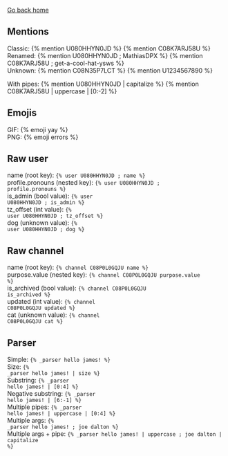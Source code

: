 ---
---

<title>Raw tests - Jekyll-HackClub</title>
<link rel="stylesheet" href="./assets/styles.css">

[Go back home](./)

## Mentions
Classic: {% mention U080HHYN0JD %} {% mention C08K7ARJ58U %}<br>
Renamed: {% mention U080HHYN0JD ; MathiasDPX %} {% mention C08K7ARJ58U ; get-a-cool-hat-ysws %}<br>
Unknown: {% mention C08N35P7LCT %} {% mention U1234567890 %}

With pipes: {% mention U080HHYN0JD | capitalize %} {% mention C08K7ARJ58U | uppercase | [0:-2] %}

## Emojis
GIF: {% emoji yay %}<br>
PNG: {% emoji errors %}

## Raw user
name (root key): <code>{% user U080HHYN0JD ; name %}</code><br>
profile.pronouns (nested key): <code>{% user U080HHYN0JD ; profile.pronouns %}</code><br>
is_admin (bool value): <code>{% user U080HHYN0JD ; is_admin %}</code><br>
tz_offset (int value): <code>{% user U080HHYN0JD ; tz_offset %}</code><br>
dog (unknown value): <code>{% user U080HHYN0JD ; dog %}</code><br>

## Raw channel
name (root key): <code>{% channel C08P0L0GQJU name %}</code><br>
purpose.value (nested key): <code>{% channel C08P0L0GQJU purpose.value %}</code><br>
is_archived (bool value): <code>{% channel C08P0L0GQJU is_archived %}</code><br>
updated (int value): <code>{% channel C08P0L0GQJU updated %}</code><br>
cat (unknown value): <code>{% channel C08P0L0GQJU cat %}</code>

## Parser
Simple: <code>{% _parser hello james! %}</code><br>
Size: <code>{% _parser hello james! | size %}</code><br>
Substring: <code>{% _parser hello james! | [0:4] %}</code><br>
Negative substring: <code>{% _parser hello james! | [6:-1] %}</code><br>
Multiple pipes: <code>{% _parser hello james! | uppercase | [0:4] %}</code><br>
Multiple args: <code>{% _parser hello james! ; joe dalton %}</code><br>
Multiple args + pipe: <code>{% _parser hello james! | uppercase ; joe dalton | capitalize %}</code><br>